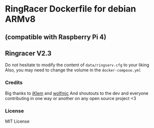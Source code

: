 # RingRacer Dockerfile for debian ARMv8
## (compatible with Raspberry Pi 4)

## Ringracer V2.3

Do not hesitate to modify the content of `data/ringserv.cfg` to your liking
Also, you may need to change the volume in the `docker-compose.yml`

### Credits
Big thanks to [iKlem](https://iklem.fr/) and [wolfmic](https://wolfmic.dev/)
And shoutouts to the dev and everyone contributing in one way or another on any open source project <3

### License

MIT License

